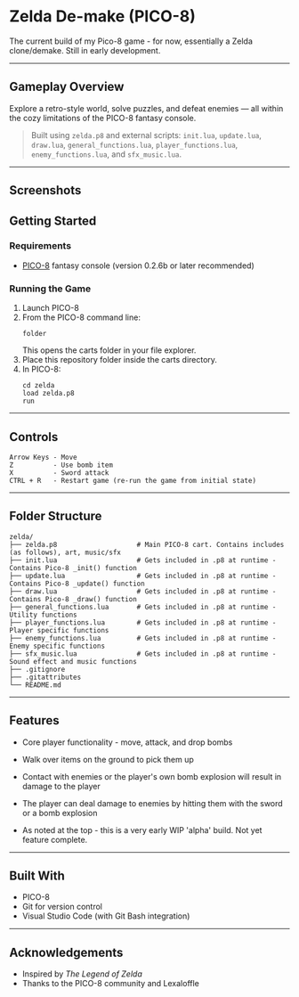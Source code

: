 # Zelda De-make (PICO-8)

The current build of my Pico-8 game - for now, essentially a Zelda clone/demake. Still in early development.

---

## Gameplay Overview

Explore a retro-style world, solve puzzles, and defeat enemies — all within the cozy limitations of the PICO-8 fantasy console.

> Built using `zelda.p8` and external scripts: `init.lua`, `update.lua`, `draw.lua`, `general_functions.lua`, `player_functions.lua`, `enemy_functions.lua`, and `sfx_music.lua`.

---

## Screenshots

<!-- To be added as development progresses -->

## Getting Started

### Requirements

- [PICO-8](https://www.lexaloffle.com/pico-8.php) fantasy console (version 0.2.6b or later recommended)

### Running the Game

1. Launch PICO-8
2. From the PICO-8 command line:
   ```
   folder
   ```
   This opens the carts folder in your file explorer.
3. Place this repository folder inside the carts directory.
4. In PICO-8:
   ```
   cd zelda
   load zelda.p8
   run
   ```

---

## Controls

```
Arrow Keys - Move  
Z          - Use bomb item
X          - Sword attack
CTRL + R   - Restart game (re-run the game from initial state)
```

---

## Folder Structure

```
zelda/
├── zelda.p8                    # Main PICO-8 cart. Contains includes (as follows), art, music/sfx
├── init.lua                    # Gets included in .p8 at runtime - Contains Pico-8 _init() function 
├── update.lua                  # Gets included in .p8 at runtime - Contains Pico-8 _update() function
├── draw.lua                    # Gets included in .p8 at runtime - Contains Pico-8 _draw() function
├── general_functions.lua       # Gets included in .p8 at runtime - Utility functions
├── player_functions.lua        # Gets included in .p8 at runtime - Player specific functions
├── enemy_functions.lua         # Gets included in .p8 at runtime - Enemy specific functions
├── sfx_music.lua               # Gets included in .p8 at runtime - Sound effect and music functions
├── .gitignore
├── .gitattributes
└── README.md
```

---

## Features

- Core player functionality - move, attack, and drop bombs
- Walk over items on the ground to pick them up
- Contact with enemies or the player's own bomb explosion will result in damage to the player
- The player can deal damage to enemies by hitting them with the sword or a bomb explosion

- As noted at the top - this is a very early WIP 'alpha' build. Not yet feature complete.

---

## Built With

- PICO-8
- Git for version control
- Visual Studio Code (with Git Bash integration)

---

## Acknowledgements

- Inspired by *The Legend of Zelda*
- Thanks to the PICO-8 community and Lexaloffle
